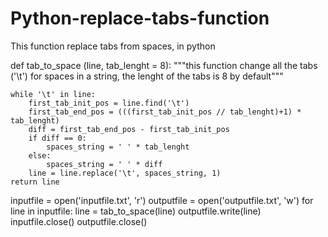 # Python-replace-tabs-function
This function replace tabs from spaces, in python


def tab_to_space (line, tab_lenght = 8):
    """this function change all the tabs ('\\t') for spaces in a string, 
        the lenght of the tabs is 8 by default"""

    while '\t' in line:
        first_tab_init_pos = line.find('\t')
        first_tab_end_pos = (((first_tab_init_pos // tab_lenght)+1) * tab_lenght)
        diff = first_tab_end_pos - first_tab_init_pos
        if diff == 0:
            spaces_string = ' ' * tab_lenght
        else:
            spaces_string = ' ' * diff
        line = line.replace('\t', spaces_string, 1)
    return line


inputfile = open('inputfile.txt', 'r')
outputfile = open('outputfile.txt', 'w')
for line in inputfile:
    line = tab_to_space(line)
    outputfile.write(line)
inputfile.close()
outputfile.close()
